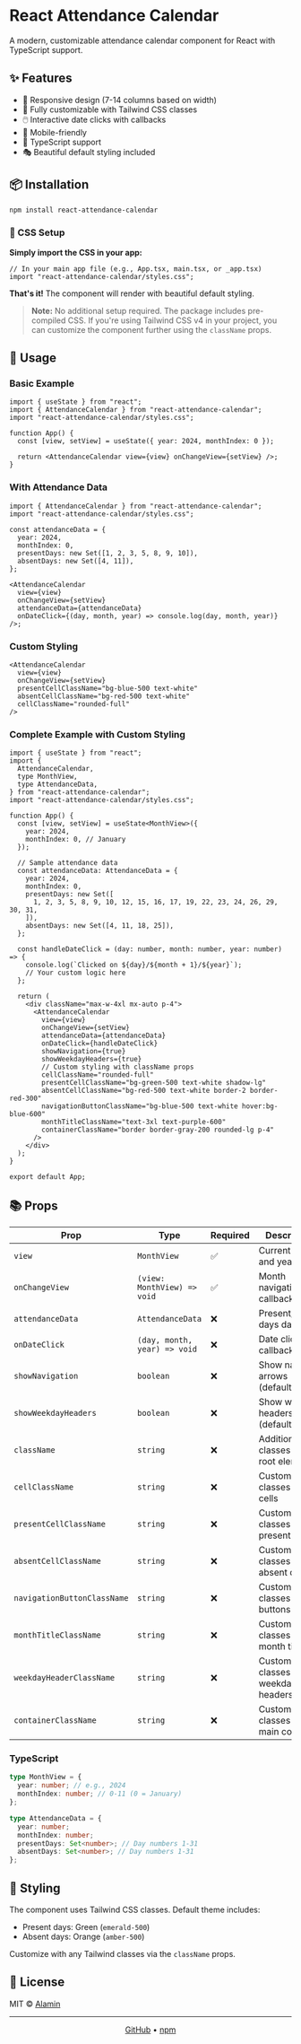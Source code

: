 # React Attendance Calendar

A modern, customizable attendance calendar component for React with TypeScript support.

## ✨ Features

- 📅 Responsive design (7-14 columns based on width)
- 🎨 Fully customizable with Tailwind CSS classes
- 🖱️ Interactive date clicks with callbacks
- 📱 Mobile-friendly
- 🔧 TypeScript support
- 🎭 Beautiful default styling included

## 📦 Installation

```bash
npm install react-attendance-calendar
```

### 🎨 CSS Setup

**Simply import the CSS in your app:**

```tsx
// In your main app file (e.g., App.tsx, main.tsx, or _app.tsx)
import "react-attendance-calendar/styles.css";
```

**That's it!** The component will render with beautiful default styling.

> **Note:** No additional setup required. The package includes pre-compiled CSS. If you're using Tailwind CSS v4 in your project, you can customize the component further using the `className` props.

## 🚀 Usage

### Basic Example

```tsx
import { useState } from "react";
import { AttendanceCalendar } from "react-attendance-calendar";
import "react-attendance-calendar/styles.css";

function App() {
  const [view, setView] = useState({ year: 2024, monthIndex: 0 });

  return <AttendanceCalendar view={view} onChangeView={setView} />;
}
```

### With Attendance Data

```tsx
import { AttendanceCalendar } from "react-attendance-calendar";
import "react-attendance-calendar/styles.css";

const attendanceData = {
  year: 2024,
  monthIndex: 0,
  presentDays: new Set([1, 2, 3, 5, 8, 9, 10]),
  absentDays: new Set([4, 11]),
};

<AttendanceCalendar
  view={view}
  onChangeView={setView}
  attendanceData={attendanceData}
  onDateClick={(day, month, year) => console.log(day, month, year)}
/>;
```

### Custom Styling

```tsx
<AttendanceCalendar
  view={view}
  onChangeView={setView}
  presentCellClassName="bg-blue-500 text-white"
  absentCellClassName="bg-red-500 text-white"
  cellClassName="rounded-full"
/>
```

### Complete Example with Custom Styling

```tsx
import { useState } from "react";
import {
  AttendanceCalendar,
  type MonthView,
  type AttendanceData,
} from "react-attendance-calendar";
import "react-attendance-calendar/styles.css";

function App() {
  const [view, setView] = useState<MonthView>({
    year: 2024,
    monthIndex: 0, // January
  });

  // Sample attendance data
  const attendanceData: AttendanceData = {
    year: 2024,
    monthIndex: 0,
    presentDays: new Set([
      1, 2, 3, 5, 8, 9, 10, 12, 15, 16, 17, 19, 22, 23, 24, 26, 29, 30, 31,
    ]),
    absentDays: new Set([4, 11, 18, 25]),
  };

  const handleDateClick = (day: number, month: number, year: number) => {
    console.log(`Clicked on ${day}/${month + 1}/${year}`);
    // Your custom logic here
  };

  return (
    <div className="max-w-4xl mx-auto p-4">
      <AttendanceCalendar
        view={view}
        onChangeView={setView}
        attendanceData={attendanceData}
        onDateClick={handleDateClick}
        showNavigation={true}
        showWeekdayHeaders={true}
        // Custom styling with className props
        cellClassName="rounded-full"
        presentCellClassName="bg-green-500 text-white shadow-lg"
        absentCellClassName="bg-red-500 text-white border-2 border-red-300"
        navigationButtonClassName="bg-blue-500 text-white hover:bg-blue-600"
        monthTitleClassName="text-3xl text-purple-600"
        containerClassName="border border-gray-200 rounded-lg p-4"
      />
    </div>
  );
}

export default App;
```

## 📚 Props

| Prop                        | Type                         | Required | Description                            |
| --------------------------- | ---------------------------- | -------- | -------------------------------------- |
| `view`                      | `MonthView`                  | ✅       | Current month and year                 |
| `onChangeView`              | `(view: MonthView) => void`  | ✅       | Month navigation callback              |
| `attendanceData`            | `AttendanceData`             | ❌       | Present/absent days data               |
| `onDateClick`               | `(day, month, year) => void` | ❌       | Date click callback                    |
| `showNavigation`            | `boolean`                    | ❌       | Show nav arrows (default: `true`)      |
| `showWeekdayHeaders`        | `boolean`                    | ❌       | Show weekday headers (default: `true`) |
| `className`                 | `string`                     | ❌       | Additional classes for root element    |
| `cellClassName`             | `string`                     | ❌       | Custom classes for all cells           |
| `presentCellClassName`      | `string`                     | ❌       | Custom classes for present days        |
| `absentCellClassName`       | `string`                     | ❌       | Custom classes for absent days         |
| `navigationButtonClassName` | `string`                     | ❌       | Custom classes for nav buttons         |
| `monthTitleClassName`       | `string`                     | ❌       | Custom classes for month title         |
| `weekdayHeaderClassName`    | `string`                     | ❌       | Custom classes for weekday headers     |
| `containerClassName`        | `string`                     | ❌       | Custom classes for main container      |

### TypeScript

```typescript
type MonthView = {
  year: number; // e.g., 2024
  monthIndex: number; // 0-11 (0 = January)
};

type AttendanceData = {
  year: number;
  monthIndex: number;
  presentDays: Set<number>; // Day numbers 1-31
  absentDays: Set<number>; // Day numbers 1-31
};
```

## 🎨 Styling

The component uses Tailwind CSS classes. Default theme includes:

- Present days: Green (`emerald-500`)
- Absent days: Orange (`amber-500`)

Customize with any Tailwind classes via the `className` props.

## 📝 License

MIT © [Alamin](https://github.com/alamincodes)

---

<div align="center">
  <a href="https://github.com/alamincodes/attendance-calendar">GitHub</a> • 
  <a href="https://www.npmjs.com/package/react-attendance-calendar">npm</a>
</div>
